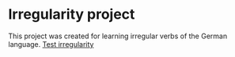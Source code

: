 Irregularity project
=====================

This project was created for learning irregular verbs of the German language.
[Test irregularity](http://www.evgeny-segeda/irregularity)

